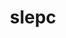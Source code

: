 ---
title: "slepc"
layout: cache
categories: [package, develop-2024-01-07]
meta: {"versions": ["3.20.1"], "compilers": ["cce@=15.0.1", "gcc@=11.4.0", "gcc@=9.4.0", "oneapi@=2023.2.0"], "oss": ["rhel8", "ubuntu20.04"], "platforms": ["linux"], "targets": ["neoverse_v1", "ppc64le", "x86_64_v3", "zen4"], "stacks": ["e4s", "e4s-cray-rhel", "e4s-neoverse_v1", "e4s-oneapi", "e4s-power", "e4s-rocm-external", "root"], "num_specs": 13, "num_specs_by_stack": {"e4s-cray-rhel": 1, "root": 13, "e4s-neoverse_v1": 1, "e4s-power": 2, "e4s": 6, "e4s-rocm-external": 2, "e4s-oneapi": 1}}
spec_details: [{"hash": "fqzerdyyorakhiiw5ieoit4xe6rgsxhs", "compiler": "cce@=15.0.1", "versions": ["3.20.1"], "os": "rhel8", "platform": "linux", "target": "zen4", "variants": ["+arpack", "~blopex", "build_system=generic", "~cuda", "~hpddm", "~rocm"], "stacks": ["e4s-cray-rhel", "root"], "size": "-", "tarball": "https://binaries.spack.io/releases/develop-2024-01-07/build_cache/linux-rhel8-zen4/cce-15.0.1/slepc-3.20.1/linux-rhel8-zen4-cce-15.0.1-slepc-3.20.1-fqzerdyyorakhiiw5ieoit4xe6rgsxhs.spack"}, {"hash": "cju55xzolpqbef56hklz5uzmsjcirddx", "compiler": "gcc@=11.4.0", "versions": ["3.20.1"], "os": "ubuntu20.04", "platform": "linux", "target": "neoverse_v1", "variants": ["+arpack", "~blopex", "build_system=generic", "~cuda", "~hpddm", "~rocm"], "stacks": ["root", "e4s-neoverse_v1"], "size": "-", "tarball": "https://binaries.spack.io/releases/develop-2024-01-07/build_cache/linux-ubuntu20.04-neoverse_v1/gcc-11.4.0/slepc-3.20.1/linux-ubuntu20.04-neoverse_v1-gcc-11.4.0-slepc-3.20.1-cju55xzolpqbef56hklz5uzmsjcirddx.spack"}, {"hash": "7mr7rxkdqvngdvfuykjxd5ucn5cwcjui", "compiler": "gcc@=9.4.0", "versions": ["3.20.1"], "os": "ubuntu20.04", "platform": "linux", "target": "ppc64le", "variants": ["+arpack", "~blopex", "build_system=generic", "~cuda", "~hpddm", "~rocm"], "stacks": ["e4s-power", "root"], "size": "-", "tarball": "https://binaries.spack.io/releases/develop-2024-01-07/build_cache/linux-ubuntu20.04-ppc64le/gcc-9.4.0/slepc-3.20.1/linux-ubuntu20.04-ppc64le-gcc-9.4.0-slepc-3.20.1-7mr7rxkdqvngdvfuykjxd5ucn5cwcjui.spack"}, {"hash": "eu77idl7tzbqnnz54vou7czsrd2ndu43", "compiler": "gcc@=9.4.0", "versions": ["3.20.1"], "os": "ubuntu20.04", "platform": "linux", "target": "ppc64le", "variants": ["+arpack", "~blopex", "build_system=generic", "+cuda", "cuda_arch=70", "~hpddm", "~rocm"], "stacks": ["e4s-power", "root"], "size": "-", "tarball": "https://binaries.spack.io/releases/develop-2024-01-07/build_cache/linux-ubuntu20.04-ppc64le/gcc-9.4.0/slepc-3.20.1/linux-ubuntu20.04-ppc64le-gcc-9.4.0-slepc-3.20.1-eu77idl7tzbqnnz54vou7czsrd2ndu43.spack"}, {"hash": "spclpfrsza37drfuuovb4gxhr7x5goyh", "compiler": "gcc@=11.4.0", "versions": ["3.20.1"], "os": "ubuntu20.04", "platform": "linux", "target": "x86_64_v3", "variants": ["+arpack", "~blopex", "build_system=generic", "~cuda", "~hpddm", "~rocm"], "stacks": ["e4s", "root"], "size": "-", "tarball": "https://binaries.spack.io/releases/develop-2024-01-07/build_cache/linux-ubuntu20.04-x86_64_v3/gcc-11.4.0/slepc-3.20.1/linux-ubuntu20.04-x86_64_v3-gcc-11.4.0-slepc-3.20.1-spclpfrsza37drfuuovb4gxhr7x5goyh.spack"}, {"hash": "g466hbl6v3sw3llh4rahlaifuvzfhju4", "compiler": "gcc@=11.4.0", "versions": ["3.20.1"], "os": "ubuntu20.04", "platform": "linux", "target": "x86_64_v3", "variants": ["+arpack", "~blopex", "build_system=generic", "~cuda", "~hpddm", "~rocm"], "stacks": ["e4s", "root"], "size": "-", "tarball": "https://binaries.spack.io/releases/develop-2024-01-07/build_cache/linux-ubuntu20.04-x86_64_v3/gcc-11.4.0/slepc-3.20.1/linux-ubuntu20.04-x86_64_v3-gcc-11.4.0-slepc-3.20.1-g466hbl6v3sw3llh4rahlaifuvzfhju4.spack"}, {"hash": "anrmyyby4tw63e2wsujs4clgfmp6qbfy", "compiler": "gcc@=11.4.0", "versions": ["3.20.1"], "os": "ubuntu20.04", "platform": "linux", "target": "x86_64_v3", "variants": ["+arpack", "~blopex", "build_system=generic", "+cuda", "cuda_arch=90", "~hpddm", "~rocm"], "stacks": ["e4s", "root"], "size": "-", "tarball": "https://binaries.spack.io/releases/develop-2024-01-07/build_cache/linux-ubuntu20.04-x86_64_v3/gcc-11.4.0/slepc-3.20.1/linux-ubuntu20.04-x86_64_v3-gcc-11.4.0-slepc-3.20.1-anrmyyby4tw63e2wsujs4clgfmp6qbfy.spack"}, {"hash": "dhvt46xlg237lpe5dudnmjqnrfboyluc", "compiler": "gcc@=11.4.0", "versions": ["3.20.1"], "os": "ubuntu20.04", "platform": "linux", "target": "x86_64_v3", "variants": ["amdgpu_target=gfx908", "+arpack", "~blopex", "build_system=generic", "~cuda", "~hpddm", "+rocm"], "stacks": ["e4s-rocm-external", "root"], "size": "-", "tarball": "https://binaries.spack.io/releases/develop-2024-01-07/build_cache/linux-ubuntu20.04-x86_64_v3/gcc-11.4.0/slepc-3.20.1/linux-ubuntu20.04-x86_64_v3-gcc-11.4.0-slepc-3.20.1-dhvt46xlg237lpe5dudnmjqnrfboyluc.spack"}, {"hash": "l4f2gq26uijdl6o3ivii5fmubbs4uk5u", "compiler": "gcc@=11.4.0", "versions": ["3.20.1"], "os": "ubuntu20.04", "platform": "linux", "target": "x86_64_v3", "variants": ["amdgpu_target=gfx90a", "+arpack", "~blopex", "build_system=generic", "~cuda", "~hpddm", "+rocm"], "stacks": ["e4s-rocm-external", "root"], "size": "-", "tarball": "https://binaries.spack.io/releases/develop-2024-01-07/build_cache/linux-ubuntu20.04-x86_64_v3/gcc-11.4.0/slepc-3.20.1/linux-ubuntu20.04-x86_64_v3-gcc-11.4.0-slepc-3.20.1-l4f2gq26uijdl6o3ivii5fmubbs4uk5u.spack"}, {"hash": "n6267pkqxpkmrv76jyxywpiftczyb56s", "compiler": "gcc@=11.4.0", "versions": ["3.20.1"], "os": "ubuntu20.04", "platform": "linux", "target": "x86_64_v3", "variants": ["amdgpu_target=gfx908", "+arpack", "~blopex", "build_system=generic", "~cuda", "~hpddm", "+rocm"], "stacks": ["e4s", "root"], "size": "-", "tarball": "https://binaries.spack.io/releases/develop-2024-01-07/build_cache/linux-ubuntu20.04-x86_64_v3/gcc-11.4.0/slepc-3.20.1/linux-ubuntu20.04-x86_64_v3-gcc-11.4.0-slepc-3.20.1-n6267pkqxpkmrv76jyxywpiftczyb56s.spack"}, {"hash": "npa3lyx22boedsquk3cckhikjcnehhwc", "compiler": "gcc@=11.4.0", "versions": ["3.20.1"], "os": "ubuntu20.04", "platform": "linux", "target": "x86_64_v3", "variants": ["amdgpu_target=gfx90a", "+arpack", "~blopex", "build_system=generic", "~cuda", "~hpddm", "+rocm"], "stacks": ["e4s", "root"], "size": "-", "tarball": "https://binaries.spack.io/releases/develop-2024-01-07/build_cache/linux-ubuntu20.04-x86_64_v3/gcc-11.4.0/slepc-3.20.1/linux-ubuntu20.04-x86_64_v3-gcc-11.4.0-slepc-3.20.1-npa3lyx22boedsquk3cckhikjcnehhwc.spack"}, {"hash": "xwpydokqc5ijnpjwsbd2aerbybq2fp2s", "compiler": "gcc@=11.4.0", "versions": ["3.20.1"], "os": "ubuntu20.04", "platform": "linux", "target": "x86_64_v3", "variants": ["+arpack", "~blopex", "build_system=generic", "+cuda", "cuda_arch=80", "~hpddm", "~rocm"], "stacks": ["e4s", "root"], "size": "-", "tarball": "https://binaries.spack.io/releases/develop-2024-01-07/build_cache/linux-ubuntu20.04-x86_64_v3/gcc-11.4.0/slepc-3.20.1/linux-ubuntu20.04-x86_64_v3-gcc-11.4.0-slepc-3.20.1-xwpydokqc5ijnpjwsbd2aerbybq2fp2s.spack"}, {"hash": "kofwwmfehlxcnyjqexmatxhod4wxyvjn", "compiler": "oneapi@=2023.2.0", "versions": ["3.20.1"], "os": "ubuntu20.04", "platform": "linux", "target": "x86_64_v3", "variants": ["+arpack", "~blopex", "build_system=generic", "~cuda", "~hpddm", "~rocm"], "stacks": ["root", "e4s-oneapi"], "size": "-", "tarball": "https://binaries.spack.io/releases/develop-2024-01-07/build_cache/linux-ubuntu20.04-x86_64_v3/oneapi-2023.2.0/slepc-3.20.1/linux-ubuntu20.04-x86_64_v3-oneapi-2023.2.0-slepc-3.20.1-kofwwmfehlxcnyjqexmatxhod4wxyvjn.spack"}]
---